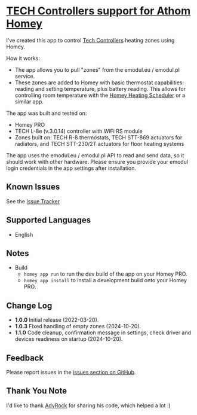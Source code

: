# [TECH Controllers support for Athom Homey](https://github.com/tomaszkoperski/com.tech-controllers)

I've created this app to control [Tech Controllers](https://www.tech-controllers.com) heating zones using Homey.

How it works:
- The app allows you to pull "zones" from the emodul.eu / emodul.pl service.
- These zones are added to Homey with basic thermostat capabilities: reading and setting temperature, plus battery reading. This allows for controlling room temperature with the [Homey Heating Scheduler](https://homey.app/en-us/app/app.mskg.homey-heating/Homey-Heating-Scheduler/) or a similar app.

The app was built and tested on:
- Homey PRO
- TECH L-8e (v.3.0.14) controller with WiFi RS module
- Zones built on: TECH R-8 thermostats, TECH STT-869 actuators for radiators, and TECH STT-230/2T actuators for floor heating systems

The app uses the emodul.eu / emodul.pl API to read and send data, so it should work with other hardware.
Please ensure you provide your emodul login credentials in the app settings after installation.

## Known Issues
See the [Issue Tracker](https://github.com/tomaszkoperski/com.tech-controllers/issues)

## Supported Languages
* English

## Notes
* Build
  * `homey app run` to run the dev build of the app on your Homey PRO.
  * `homey app install` to install a development build onto your Homey PRO.

## Change Log
* **1.0.0** Initial release (2022-03-20).
* **1.0.3** Fixed handling of empty zones (2024-10-20).
* **1.1.0** Code cleanup, confirmation message in settings, check driver and devices readiness on startup (2024-10-20).

## Feedback
Please report issues in the [issues section on GitHub](https://github.com/tomaszkoperski/com.tech-controllers/issues).

## Thank You Note
I'd like to thank [AdyRock](https://github.com/AdyRock) for sharing his code, which helped a lot :)
